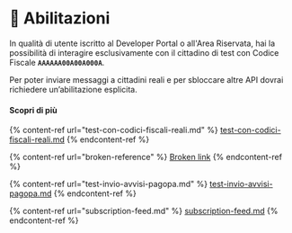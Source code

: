 # 🔑 Abilitazioni

In qualità di utente iscritto al Developer Portal o all'Area Riservata, hai la possibilità di interagire esclusivamente con il cittadino di test con Codice Fiscale **`AAAAAA00A00A000A`**.&#x20;

Per poter inviare messaggi a cittadini reali e per sbloccare altre API dovrai richiedere un’abilitazione esplicita.

#### Scopri di più

{% content-ref url="test-con-codici-fiscali-reali.md" %}
[test-con-codici-fiscali-reali.md](test-con-codici-fiscali-reali.md)
{% endcontent-ref %}

{% content-ref url="broken-reference" %}
[Broken link](broken-reference)
{% endcontent-ref %}

{% content-ref url="test-invio-avvisi-pagopa.md" %}
[test-invio-avvisi-pagopa.md](test-invio-avvisi-pagopa.md)
{% endcontent-ref %}

{% content-ref url="subscription-feed.md" %}
[subscription-feed.md](subscription-feed.md)
{% endcontent-ref %}
